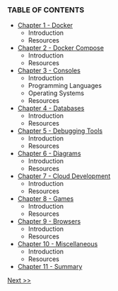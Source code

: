 ### TABLE OF CONTENTS

* [Chapter 1 - Docker](010-chapter-01.md)
  * Introduction
  * Resources
* [Chapter 2 - Docker Compose](020-chapter-02.md)
  * Introduction
  * Resources
* [Chapter 3 - Consoles](030-chapter-03.md)
  * Introduction
  * Programming Languages
  * Operating Systems
  * Resources
* [Chapter 4 - Databases](040-chapter-04.md)
  * Introduction
  * Resources
* [Chapter 5 - Debugging Tools](050-chapter-05.md)
  * Introduction
  * Resources
* [Chapter 6 - Diagrams](060-chapter-06.md)
  * Introduction
  * Resources
* [Chapter 7 - Cloud Development](070-chapter-07.md)
  * Introduction
  * Resources
* [Chapter 8 - Games](080-chapter-08.md)
  * Introduction
  * Resources
* [Chapter 9 - Browsers](090-chapter-09.md)
  * Introduction
  * Resources
* [Chapter 10 - Miscellaneous](100-chapter-10.md)
  * Introduction
  * Resources
* [Chapter 11 - Summary](110-chapter-11.md)

[Next >>](010-chapter-01.md)
